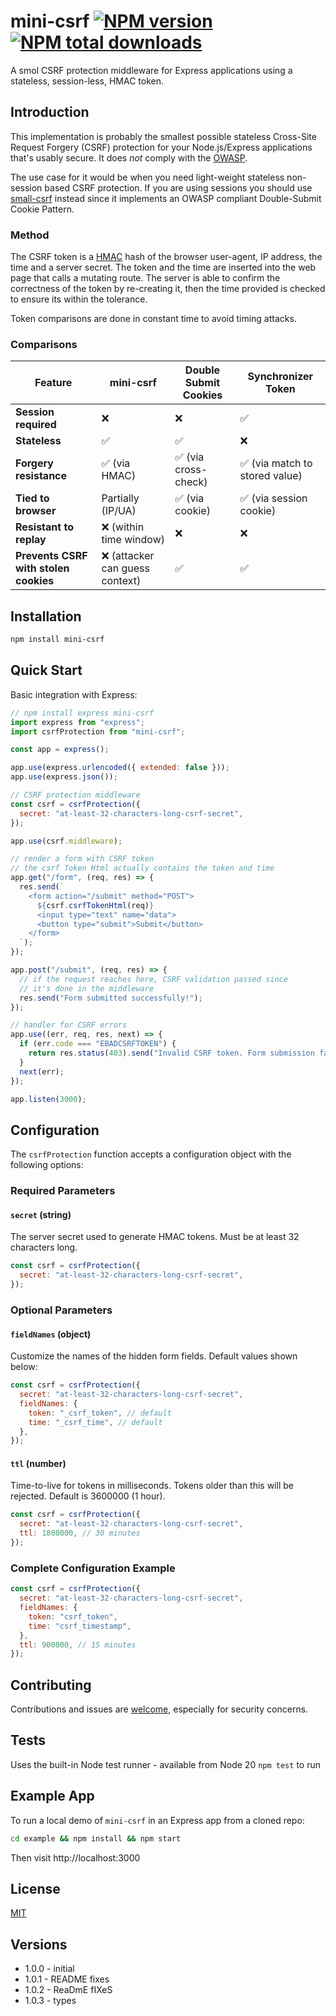 # mini-csrf [![NPM version](https://img.shields.io/npm/v/mini-csrf.svg?style=flat)](https://www.npmjs.com/package/mini-csrf) [![NPM total downloads](https://img.shields.io/npm/dt/mini-csrf.svg?style=flat)](https://npmjs.org/package/mini-csrf)

A smol CSRF protection middleware for Express applications using a stateless, session-less, HMAC token.

## Introduction

This implementation is probably the smallest possible stateless Cross-Site Request Forgery (CSRF) protection for your Node.js/Express applications that's usably secure. It does _not_ comply with the [OWASP](https://cheatsheetseries.owasp.org/cheatsheets/Cross-Site_Request_Forgery_Prevention_Cheat_Sheet.html).

The use case for it would be when you need light-weight stateless non-session based CSRF protection. If you are using sessions you should use [small-csrf](https://www.npmjs.com/package/small-csrf) instead since it implements an OWASP compliant Double-Submit Cookie Pattern.

### Method

The CSRF token is a [HMAC](https://en.wikipedia.org/wiki/HMAC) hash of the browser user-agent, IP address, the time and a server secret. The token and the time are inserted into the web page that calls a mutating route. The server is able to confirm the correctness of the token by re-creating it, then the time provided is checked to ensure its within the tolerance.

Token comparisons are done in constant time to avoid timing attacks.

### Comparisons

| Feature                               | mini-csrf                       | Double Submit Cookies | Synchronizer Token             |
| ------------------------------------- | ------------------------------- | --------------------- | ------------------------------ |
| **Session required**                  | ❌                              | ❌                    | ✅                             |
| **Stateless**                         | ✅                              | ✅                    | ❌                             |
| **Forgery resistance**                | ✅ (via HMAC)                   | ✅ (via cross-check)  | ✅ (via match to stored value) |
| **Tied to browser**                   | Partially (IP/UA)               | ✅ (via cookie)       | ✅ (via session cookie)        |
| **Resistant to replay**               | ❌ (within time window)         | ❌                    | ❌                             |
| **Prevents CSRF with stolen cookies** | ❌ (attacker can guess context) | ✅                    | ✅                             |

## Installation

```bash
npm install mini-csrf
```

## Quick Start

Basic integration with Express:

```javascript
// npm install express mini-csrf
import express from "express";
import csrfProtection from "mini-csrf";

const app = express();

app.use(express.urlencoded({ extended: false }));
app.use(express.json());

// CSRF protection middleware
const csrf = csrfProtection({
  secret: "at-least-32-characters-long-csrf-secret",
});

app.use(csrf.middleware);

// render a form with CSRF token
// the csrf Token Html actually contains the token and time
app.get("/form", (req, res) => {
  res.send(`
    <form action="/submit" method="POST">
      ${csrf.csrfTokenHtml(req)}
      <input type="text" name="data">
      <button type="submit">Submit</button>
    </form>
  `);
});

app.post("/submit", (req, res) => {
  // if the request reaches here, CSRF validation passed since
  // it's done in the middleware
  res.send("Form submitted successfully!");
});

// handler for CSRF errors
app.use((err, req, res, next) => {
  if (err.code === "EBADCSRFTOKEN") {
    return res.status(403).send("Invalid CSRF token. Form submission failed.");
  }
  next(err);
});

app.listen(3000);
```

## Configuration

The `csrfProtection` function accepts a configuration object with the following options:

### Required Parameters

#### `secret` (string)

The server secret used to generate HMAC tokens. Must be at least 32 characters long.

```javascript
const csrf = csrfProtection({
  secret: "at-least-32-characters-long-csrf-secret",
});
```

### Optional Parameters

#### `fieldNames` (object)

Customize the names of the hidden form fields. Default values shown below:

```javascript
const csrf = csrfProtection({
  secret: "at-least-32-characters-long-csrf-secret",
  fieldNames: {
    token: "_csrf_token", // default
    time: "_csrf_time", // default
  },
});
```

#### `ttl` (number)

Time-to-live for tokens in milliseconds. Tokens older than this will be rejected. Default is 3600000 (1 hour).

```javascript
const csrf = csrfProtection({
  secret: "at-least-32-characters-long-csrf-secret",
  ttl: 1800000, // 30 minutes
});
```

### Complete Configuration Example

```javascript
const csrf = csrfProtection({
  secret: "at-least-32-characters-long-csrf-secret",
  fieldNames: {
    token: "csrf_token",
    time: "csrf_timestamp",
  },
  ttl: 900000, // 15 minutes
});
```

## Contributing

Contributions and issues are [welcome](https://github.com/IanKulin/mini-csrf/issues), especially for security concerns.

## Tests

Uses the built-in Node test runner - available from Node 20
`npm test` to run

## Example App

To run a local demo of `mini-csrf` in an Express app from a cloned repo:

```bash
cd example && npm install && npm start
```

Then visit http://localhost:3000

## License

[MIT](LICENSE)

## Versions

- 1.0.0 - initial
- 1.0.1 - README fixes
- 1.0.2 - ReaDmE fIXeS
- 1.0.3 - types 
